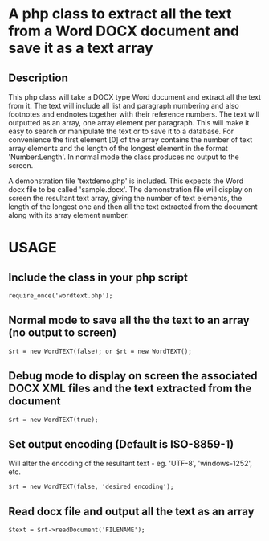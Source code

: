 # A php class to extract all the text from a Word DOCX document and save it as a text array

## Description

This php class will take a DOCX type Word document and extract all the text from it. The text will include all list and paragraph numbering and also footnotes and endnotes together with their reference numbers. The text will outputted as an array, one array element per paragraph. This will make it easy to search or manipulate the text or to save it to a database. For convenience the first element [0] of the array contains the number of text array elements and the length of the longest element in the format 'Number:Length'. In normal mode the class produces no output to the screen.

A demonstration file 'textdemo.php' is included. This expects the Word docx file to be called 'sample.docx'. The demonstration file will display on screen the resultant text array, giving the number of text elements, the length of the longest one and then all the text extracted from the document along with its array element number.

# USAGE

## Include the class in your php script
```
require_once('wordtext.php');
```

## Normal mode to save all the the text to an array (no output to screen)
```
$rt = new WordTEXT(false); or $rt = new WordTEXT();
```

## Debug mode to display on screen the associated DOCX XML files and the text extracted from the document
```
$rt = new WordTEXT(true);
```

## Set output encoding (Default is ISO-8859-1)
Will alter the encoding of the resultant text - eg. 'UTF-8', 'windows-1252', etc.
```
$rt = new WordTEXT(false, 'desired encoding');
```

## Read docx file and output all the text as an array
```
$text = $rt->readDocument('FILENAME');
```

